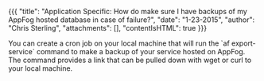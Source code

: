 {{{
  "title": "Application Specific: How do make sure I have backups of my AppFog hosted database in case of failure?",
  "date": "1-23-2015",
  "author": "Chris Sterling",
  "attachments": [],
  "contentIsHTML": true
}}}


<p>You can create a cron job on your local machine that will run the `af export-service` command to make a backup of your service hosted on AppFog. The command provides a link that can be pulled down with wget or curl to your local machine.</p>
